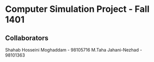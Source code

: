
# Computer Simulation Project - Fall 1401

## Collaborators
Shahab Hosseini Moghaddam - 98105716
M.Taha Jahani-Nezhad - 98101363